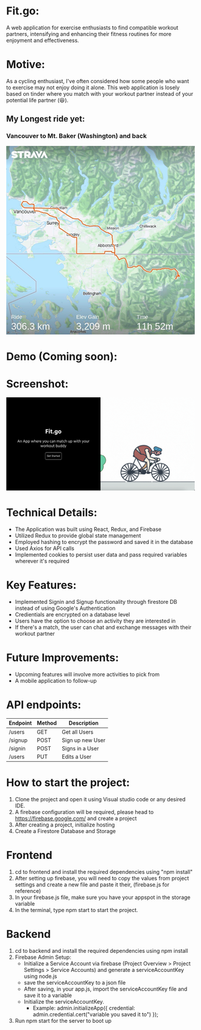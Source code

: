 # Fit.go:

A web application for exercise enthusiasts to find compatible workout partners, intensifying and enhancing their fitness routines for more enjoyment and effectiveness.

# Motive:

As a cycling enthusiast, I've often considered how some people who want to exercise may not enjoy doing it alone. This web application is losely based on tinder where you match with your workout partner instead of your potential life partner (😆).

## My Longest ride yet:

### Vancouver to Mt. Baker (Washington) and back

![](Ride.jpeg)

# Demo (Coming soon):

# Screenshot:

![Home Page](<Screenshot 2024-02-23 at 18.02.02.png>)

# Technical Details:

- The Application was built using React, Redux, and Firebase
- Utilized Redux to provide global state management
- Employed hashing to encrypt the password and saved it in the database
- Used Axios for API calls
- Implemented cookies to persist user data and pass required variables wherever it's required

# Key Features:

- Implemented Signin and Signup functionality through firestore DB instead of using Google's Authentication
- Credientials are encrypted on a database level
- Users have the option to choose an activity they are interested in
- If there's a match, the user can chat and exchange messages with their workout partner

# Future Improvements:

- Upcoming features will involve more activities to pick from
- A mobile application to follow-up

# API endpoints:

| Endpoint | Method | Description      |
| -------- | ------ | ---------------- |
| /users   | GET    | Get all Users    |
| /signup  | POST   | Sign up new User |
| /signin  | POST   | Signs in a User  |
| /users   | PUT    | Edits a User     |

# How to start the project:

1. Clone the project and open it using Visual studio code or any desired IDE.
2. A firebase configuration will be required, please head to https://firebase.google.com/ and create a project
3. After creating a project, initialize hosting
4. Create a Firestore Database and Storage

# Frontend

1. cd to frontend and install the required dependencies using "npm install"
2. After setting up firebase, you will need to copy the values from project settings and create a new file and paste it their, (firebase.js for reference)
3. In your firebase.js file, make sure you have your appspot in the storage variable
4. In the terminal, type npm start to start the project.

# Backend

1. cd to backend and install the required dependencies using npm install
2. Firebase Admin Setup:
   - Initialize a Service Account via firebase (Project Overview > Project Settings > Service Accounts) and generate a serviceAccountKey using node.js
   - save the serviceAccountKey to a json file
   - After saving, in your app.js, import the serviceAccountKey file and save it to a variable
   - Initialize the serviceAccountKey.
     - Example: admin.initializeApp({
       credential: admin.credential.cert("variable you saved it to")
       });
3. Run npm start for the server to boot up
